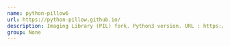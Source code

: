 ```yaml
---
name: python-pillow6
url: https://python-pillow.github.io/
description: Imaging Library (PIL) fork. Python3 version. URL : https://python-pillow.github.io/ Groups : None
group: None
---
```

